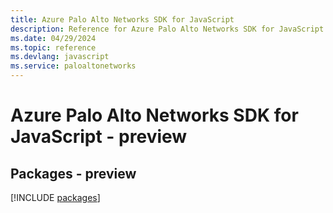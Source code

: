 ```yaml
---
title: Azure Palo Alto Networks SDK for JavaScript
description: Reference for Azure Palo Alto Networks SDK for JavaScript
ms.date: 04/29/2024
ms.topic: reference
ms.devlang: javascript
ms.service: paloaltonetworks
---
```

# Azure Palo Alto Networks SDK for JavaScript - preview
## Packages - preview
[!INCLUDE [packages](palo-alto-networks-index.md)]